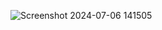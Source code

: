 ![Screenshot 2024-07-06 141505](https://github.com/Avengesanket/Frontend/assets/114127991/6aa626a5-b897-4f19-9d21-7e20e029dc32)
